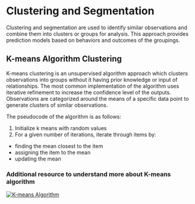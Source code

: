 # Clustering and Segmentation
Clustering and segmentation are used to identify similar observations and combine them into clusters or groups for analysis. This approach provides prediction models based on behaviors and outcomes of the groupings.

## K-means Algorithm Clustering 
K-means clustering is an unsupervised algorithm approach which clusters observations into groups without it having prior knowledge or input of relationships. The most common implementation of the algorithm uses iterative refinement to increase the confidence level of the outputs. Observations are categorized around the means of a specific data point to generate clusters of similar observations. 

The pseudocode of the algorithm is as follows:
1. Initialize k means with random values
1. For a given number of iterations, iterate through items by:
* finding the mean closest to the item
* assigning the item to the mean
* updating the mean

### Additional resource to understand more about K-means algorithm
[![K-means Algorithm](https://img.youtube.com/vi/0CZ8u6oEeqg/hqdefault.jpg)](https://www.youtube.com/watch?v=0CZ8u6oEeqg)